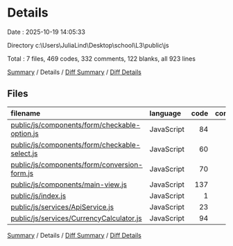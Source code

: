 # Details

Date : 2025-10-19 14:05:33

Directory c:\\Users\\JuliaLind\\Desktop\\school\\L3\\public\\js

Total : 7 files,  469 codes, 332 comments, 122 blanks, all 923 lines

[Summary](results.md) / Details / [Diff Summary](diff.md) / [Diff Details](diff-details.md)

## Files
| filename | language | code | comment | blank | total |
| :--- | :--- | ---: | ---: | ---: | ---: |
| [public/js/components/form/checkable-option.js](/public/js/components/form/checkable-option.js) | JavaScript | 84 | 58 | 19 | 161 |
| [public/js/components/form/checkable-select.js](/public/js/components/form/checkable-select.js) | JavaScript | 60 | 47 | 16 | 123 |
| [public/js/components/form/conversion-form.js](/public/js/components/form/conversion-form.js) | JavaScript | 70 | 35 | 19 | 124 |
| [public/js/components/main-view.js](/public/js/components/main-view.js) | JavaScript | 137 | 61 | 27 | 225 |
| [public/js/index.js](/public/js/index.js) | JavaScript | 1 | 0 | 1 | 2 |
| [public/js/services/ApiService.js](/public/js/services/ApiService.js) | JavaScript | 23 | 28 | 10 | 61 |
| [public/js/services/CurrencyCalculator.js](/public/js/services/CurrencyCalculator.js) | JavaScript | 94 | 103 | 30 | 227 |

[Summary](results.md) / Details / [Diff Summary](diff.md) / [Diff Details](diff-details.md)